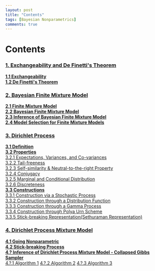 ```yaml
---
layout: post
title: "Contents"
tags: [Bayesian Nonparametrics]
comments: true
---
```


# Contents

### [1. Exchangeability and De Finetti's Theorem](#1-exchangeability-and-de-finettis-theorem)
  
**[1.1 Exchangeability]()**  
**[1.2 De Finetti's Theorem]()**  
  
### [2. Bayesian Finite Mixture Model](#2-bayesian-finite-mixture-model)
  
**[2.1 Finite Mixture Model](#21-finite-mixture-model)**  
**[2.2 Bayesian Finite Mixture Model](#22-bayesian-finite-mixture-model)**  
**[2.3 Inference of Bayesian Finite Mixture Model](#23-inference-of-bayesian-finite-mixture-model)**  
**[2.4 Model Selection for Finite Mixture Models](#24-model-selection-for-finite-mixture-models)**  

### [3. Dirichlet Process](#3-dirichlet-process)
  
**[3.1 Definition](#31-definition)**  
**[3.2 Properties](#32-properties)**  
[3.2.1 Expectations, Variances, and Co-variances](#321-expectations-variances-and-co-variances)  
[3.2.2 Tail-freeness](#322-tail-freeness)  
[3.2.3 Self-similarity & Neutral-to-the-right Property](#323-self-similarity-neutral-to-the-right-property)  
[3.2.4 Conjugacy](#324-conjugacy)  
[3.2.5 Marginal and Conditional Distribution](#325-marginal-and-conditional-distribution)  
[3.2.6 Discreteness](#326-discreteness)  
**[3.3 Constructions](#33-constructions)**  
[3.3.1 Construction via a Stochastic Process](#331-construction-via-a-stochastic-process)  
[3.3.2 Construction through a Distribution Function](#332-construction-through-a-distribution-function)  
[3.3.3 Construction through a Gamma Process](#333-construction-through-a-gamma-process)  
[3.3.4 Construction through Polya Urn Scheme](#334-construction-through-polya-urn-scheme)  
[3.3.5 Stick-breaking Representation(Sethuraman Representation)](#335-stick-breaking-representationsethuraman-representation)  

### [4. Dirichlet Process Mixture Model]()
  
**[4.1 Going Nonparametric]()**  
**[4.2 Stick-breaking Process]()**  
**[4.? Inference of Dirichlet Process Mixture Model - Collapsed Gibbs Sampler]()**  
[4.?.1 Algorithm 1]()
[4.?.2 Algorithm 2]()
[4.?.3 Algorithm 3]()



